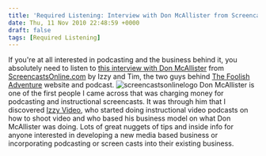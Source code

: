 ```yaml
---
title: 'Required Listening: Interview with Don McAllister from ScreencastsOnline.com'
date: Thu, 11 Nov 2010 22:48:59 +0000
draft: false
tags: [Required Listening]
---
```


If you're at all interested in podcasting and the business behind it, you absolutely need to listen to [this interview with Don McAllister](http://foolishadventure.com/audio/our-foolish-interview-with-don-mcallister-from-screencastsonline-com-fa022/) from [ScreencastsOnline.com](http://www.screencastsonline.com/) by Izzy and Tim, the two guys behind [The Foolish Adventure](http://foolishadventure.com/) website and podcast. ![screencastsonlinelogo](http://www.lemonproductions.ca/wp-content/uploads/2010/11/screencastsonlinelogo.jpg) Don McAllister is one of the first people I came across that was charging money for podcasting and instructional screencasts. It was through him that I discovered [Izzy Video](http://www.izzyvideo.com/), who started doing instructional video podcasts on how to shoot video and who based his business model on what Don McAllister was doing. Lots of great nuggets of tips and inside info for anyone interested in developing a new media based business or incorporating podcasting or screen casts into their existing business.